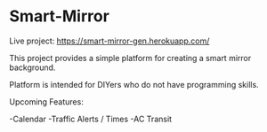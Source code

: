 # Smart-Mirror

Live project: https://smart-mirror-gen.herokuapp.com/

This project provides a simple platform for creating a smart mirror background. 

Platform is intended for DIYers who do not have programming skills.

Upcoming Features:

-Calendar
-Traffic Alerts / Times
-AC Transit

